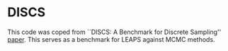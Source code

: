 # DISCS
This code was coped from ``DISCS: A Benchmark for Discrete Sampling'' [paper](https://openreview.net/pdf?id=oi1MUMk5NF). This serves as a benchmark for LEAPS against MCMC methods.


